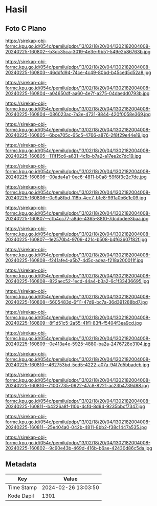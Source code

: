 # Hasil

## Foto C Plano

https://sirekap-obj-formc.kpu.go.id/054c/pemilu/pdpr/13/02/18/20/04/1302182004008-20240225-160802--b3dc35ca-3019-4e3e-9b51-549e2b86763b.jpg

https://sirekap-obj-formc.kpu.go.id/054c/pemilu/pdpr/13/02/18/20/04/1302182004008-20240225-160803--46ddfd94-74ce-4c49-80bd-b45ced5d52a8.jpg

https://sirekap-obj-formc.kpu.go.id/054c/pemilu/pdpr/13/02/18/20/04/1302182004008-20240225-160804--a04650df-aa60-4e7f-a275-04daedd0793b.jpg

https://sirekap-obj-formc.kpu.go.id/054c/pemilu/pdpr/13/02/18/20/04/1302182004008-20240225-160804--086023ac-7a3e-4731-9844-420f0058e369.jpg

https://sirekap-obj-formc.kpu.go.id/054c/pemilu/pdpr/13/02/18/20/04/1302182004008-20240225-160805--6bce705c-65c5-4766-a876-2f8f29e44e19.jpg

https://sirekap-obj-formc.kpu.go.id/054c/pemilu/pdpr/13/02/18/20/04/1302182004008-20240225-160805--111f15c6-a631-4c1b-b7a2-a17ee2c7dc19.jpg

https://sirekap-obj-formc.kpu.go.id/054c/pemilu/pdpr/13/02/18/20/04/1302182004008-20240225-160806--00ada4a1-0ec6-4811-b0a8-59f8f3c2c7de.jpg

https://sirekap-obj-formc.kpu.go.id/054c/pemilu/pdpr/13/02/18/20/04/1302182004008-20240225-160806--0c9a8fbd-118b-4ee7-b1e8-991a0b6c1c09.jpg

https://sirekap-obj-formc.kpu.go.id/054c/pemilu/pdpr/13/02/18/20/04/1302182004008-20240225-160807--c1b4cc77-a8de-4365-88f0-7dcdbdee3baa.jpg

https://sirekap-obj-formc.kpu.go.id/054c/pemilu/pdpr/13/02/18/20/04/1302182004008-20240225-160807--1e2570b4-9709-421c-b508-b4f63607f82f.jpg

https://sirekap-obj-formc.kpu.go.id/054c/pemilu/pdpr/13/02/18/20/04/1302182004008-20240225-160808--f241afe4-a5b7-4d5c-adea-f218a200011f.jpg

https://sirekap-obj-formc.kpu.go.id/054c/pemilu/pdpr/13/02/18/20/04/1302182004008-20240225-160808--822aec52-1ecd-44a4-b3a2-6c1f33436695.jpg

https://sirekap-obj-formc.kpu.go.id/054c/pemilu/pdpr/13/02/18/20/04/1302182004008-20240225-160808--5605483d-6f11-47d9-bc7a-36d391288bd7.jpg

https://sirekap-obj-formc.kpu.go.id/054c/pemilu/pdpr/13/02/18/20/04/1302182004008-20240225-160809--8f1d51c5-2a55-41f1-83ff-f5404f3ea9cd.jpg

https://sirekap-obj-formc.kpu.go.id/054c/pemilu/pdpr/13/02/18/20/04/1302182004008-20240225-160809--0e413a4e-5925-4880-ba2a-2476728e3104.jpg

https://sirekap-obj-formc.kpu.go.id/054c/pemilu/pdpr/13/02/18/20/04/1302182004008-20240225-160810--462753bd-5ed5-4222-a07a-94f7d5bbadeb.jpg

https://sirekap-obj-formc.kpu.go.id/054c/pemilu/pdpr/13/02/18/20/04/1302182004008-20240225-160810--71007735-0922-47c8-8221-ac23b4739d88.jpg

https://sirekap-obj-formc.kpu.go.id/054c/pemilu/pdpr/13/02/18/20/04/1302182004008-20240225-160811--b4226a8f-110b-4cfd-8d94-9235bbcf7347.jpg

https://sirekap-obj-formc.kpu.go.id/054c/pemilu/pdpr/13/02/18/20/04/1302182004008-20240225-160811--25e404a0-042b-4811-8bb2-f38c1447a535.jpg

https://sirekap-obj-formc.kpu.go.id/054c/pemilu/pdpr/13/02/18/20/04/1302182004008-20240225-160802--9c90e43b-469d-416b-b6ae-42430d86c5da.jpg


## Metadata

| Key        | Value               |
| ---------- | ------------------- |
| Time Stamp | 2024-02-26 13:03:50 |
| Kode Dapil | 1301                |



